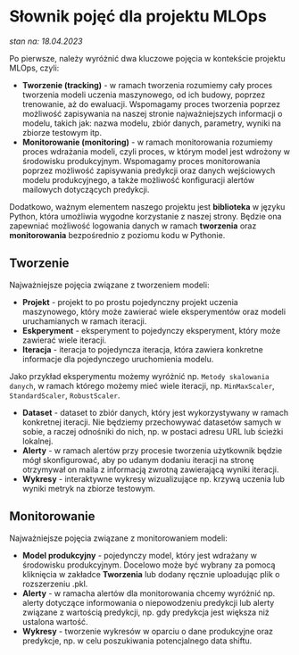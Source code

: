 # Słownik pojęć dla projektu MLOps
*stan na: 18.04.2023*

Po pierwsze, należy wyróżnić dwa kluczowe pojęcia w kontekście projektu MLOps, czyli:
- **Tworzenie (tracking)** - w ramach tworzenia rozumiemy cały proces tworzenia modeli uczenia maszynowego, od ich budowy, poprzez trenowanie, aż do ewaluacji. 
  Wspomagamy proces tworzenia poprzez możliwość zapisywania na naszej stronie najważniejszych informacji o modelu, takich jak:
  nazwa modelu, zbiór danych, parametry, wyniki na zbiorze testowym itp.
- **Monitorowanie (monitoring)** - w ramach monitorowania rozumiemy proces wdrażania modeli, czyli proces, w którym model jest wdrożony w środowisku produkcyjnym. 
  Wspomagamy proces monitorowania poprzez możliwość zapisywania predykcji oraz danych wejściowych modelu produkcyjnego, a także możliwość
  konfiguracji alertów mailowych dotyczących predykcji.

Dodatkowo, ważnym elementem naszego projektu jest **biblioteka** w języku Python, która umożliwia wygodne korzystanie z naszej strony.
Będzie ona zapewniać możliwość logowania danych w ramach **tworzenia** oraz **monitorowania** bezpośrednio z poziomu kodu w Pythonie.

## Tworzenie
Najważniejsze pojęcia związane z tworzeniem modeli:
- **Projekt** - projekt to po prostu pojedynczny projekt uczenia maszynowego, który może zawierać wiele eksperymentów 
  oraz modeli uruchamianych w ramach iteracji.
- **Eskperyment** - eksperyment to pojedynczy eksperyment, który może zawierać wiele iteracji.
- **Iteracja** - iteracja to pojedyncza iteracja, która zawiera konkretne informacje dla pojedynczego uruchomienia modelu.

Jako przykład eksperymentu możemy wyróżnić np. `Metody skalowania danych`, w ramach którego możemy mieć wiele iteracji, 
  np. `MinMaxScaler`, `StandardScaler`, `RobustScaler`.

- **Dataset** - dataset to zbiór danych, który jest wykorzystywany w ramach konkretnej iteracji.
  Nie będziemy przechowywać datasetów samych w sobie, a raczej odnośniki do nich, np. w postaci adresu URL lub ścieżki lokalnej.
- **Alerty** - w ramach alertów przy procesie tworzenia użytkownik będzie mógł skonfigurować,
  aby po udanym dodaniu iteracji na stronę otrzymywał on maila z informacją zwrotną zawierającą wyniki iteracji.
- **Wykresy** - interaktywne wykresy wizualizujące np. krzywą uczenia lub wyniki metryk na zbiorze testowym.

## Monitorowanie
Najważniejsze pojęcia związane z monitorowaniem modeli:
- **Model produkcyjny** - pojedynczy model, który jest wdrażany w środowisku produkcyjnym. Docelowo może być wybrany
  za pomocą kliknięcia w zakładce **Tworzenia** lub dodany ręcznie uploadując plik o rozszerzeniu .pkl.
- **Alerty** - w ramacha alertów dla monitorowania chcemy wyróżnić np. alerty dotyczące informowania o niepowodzeniu predykcji lub
alerty związane z wartością predykcji, np. gdy predykcja jest większa niż ustalona wartość.
- **Wykresy** - tworzenie wykresów w oparciu o dane produkcyjne oraz predykcje, np. w celu poszukiwania potencjalnego data shiftu.